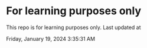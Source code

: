 # For learning purposes only
This repo is for learning purposes only.
Last updated at

Friday, January 19, 2024 3:35:31 AM


